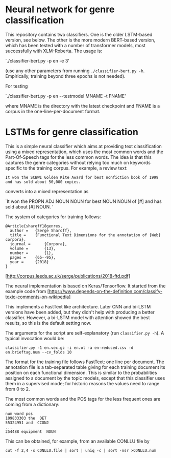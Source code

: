 # Neural network for genre classification

This repository contains two classifiers. One is the older LSTM-based version, see below. The other is the more modern BERT-based version, which has been tested with a number of transformer models, most successfully with XLM-Roberta.  The usage is:

`./classifier-bert.py -p en -e 3'

(use any other parameters from running `./classifier-bert.py -h`. Empirically, training beyond three epochs is not needed).

For testing 

`./classifier-bert.py -p en --testmodel MNAME -t FNAME'

where MNAME is the directory with the latest checkpoint and FNAME is a corpus in the one-line-per-document format.

# LSTMs for genre classification

This is a simple neural classifier which aims at providing text classification using a mixed representation, which uses the most common words and the Part-Of-Speech tags for the less common words.  The idea is that this captures the genre categories without relying too much on keywords specific to the training corpus.  For example, a review text:

`It won the SCBWI Golden Kite Award for best nonfiction book of 1999 and has sold about 50,000 copies.`

converts into a mixed representation as

`It won the PROPN ADJ NOUN NOUN for best NOUN NOUN of [\#] and has sold about [\#] NOUN. '

The system of categories for training follows:
```
@Article{sharoff18genres,
  author = 	 {Serge Sharoff},
  title = 	 {Functional Text Dimensions for the annotation of {Web} corpora},
  journal = 	 {Corpora},
  volume =       {13},
  number =       {1},
  pages = 	 {65--95},
  year = 	 {2018}
}
```
[http://corpus.leeds.ac.uk/serge/publications/2018-ftd.pdf]


The neural implementation is based on Keras/Tensorflow.  It started from the example code from [https://www.depends-on-the-definition.com/classify-toxic-comments-on-wikipedia]

This implements a FastText like architecture. Later CNN and bi-LSTM versions have been added, but they didn't help with producing a better classifier. However, a bi-LSTM model with attention showed the best results, so this is the default setting now.


The arguments for the script are self-explanatory (run `classifier.py -h`).  A typical invocation would be:

`classifier.py -1 en.vec.gz -i en.ol -a en-reduced.csv -d en.brieftag.num --cv_folds 10`

The format for the training file follows FastText: one line per document.  The annotation file is a tab-separated table giving for each training document its position on each functional dimension.  This is similar to the probabilities assigned to a document by the topic models, except that this classifier uses them in a supervised mode; for historic reasons the values need to range from 0 to 2.

The most common words and the POS tags for the less frequent ones are coming from a dictionary:

```
num word pos
109833303 the  DET
55324951 and  CCONJ
...
254488 equipment  NOUN
```

This can be obtained, for example, from an available CONLLU file by

`cut -f 2,4 -s CONLLU.file | sort | uniq -c | sort -nsr >CONLLU.num`


